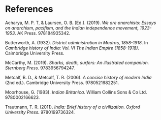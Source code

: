 # References

<div id=references>

Acharya, M. P. T, & Laursen, O. B. (Ed.). (2019). _We are anarchists: Essays on anarchism, pacifism, and the Indian independence movement, 1923-1953_. AK Press. 978184935342.

Butterworth, A. (1932). _District administration in Madras, 1858-1918_. In _Cambridge history of India: Vol. VI The Indian Empire (1858-1918)_. Caimbridge University Press.

McCarthy, M. (2019). _Sharks, death, surfers: An illustrated companion. Sternberg Press_. 9783956794247.

Metcalf, B. D., & Metcalf, T. R. (2006). _A concise history of modern India_ (2nd ed.). Cambridge University Press. 9780521682251.

Moorhouse, G. (1983). _Indian Britanica_. William Collins Sons & Co Ltd. 9780002166623.

Trautmann, T. R. (2011). _India: Brief history of a civilization. Oxford University Press_. 9780199736324.

</div>